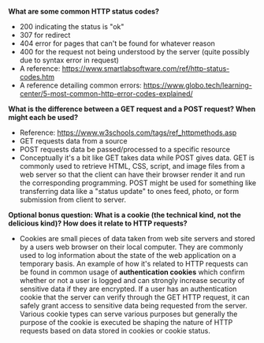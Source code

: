 **What are some common HTTP status codes?**
- 200 indicating the status is "ok"
- 307 for redirect
- 404 error for pages that can't be found for whatever reason
- 400 for the request not being understood by the server (quite possibly due to syntax error in request)
- A reference: https://www.smartlabsoftware.com/ref/http-status-codes.htm
- A reference detailing common errors: https://www.globo.tech/learning-center/5-most-common-http-error-codes-explained/

**What is the difference between a GET request and a POST request? When might each be used?**
- Reference: https://www.w3schools.com/tags/ref_httpmethods.asp
- GET requests data from a source
- POST requests data be passed/processed to a specific resource
- Conceptually it's a bit like GET takes data while POST gives data.  GET is commonly used to retrieve HTML, CSS, script, and image files from a web server so that the client can have their browser render it and run the corresponding programming.  POST might be used for something like transferring data like a "status update" to ones feed, photo, or form submission from client to server.


**Optional bonus question: What is a cookie (the technical kind, not the delicious kind)? How does it relate to HTTP requests?**
- Cookies are small pieces of data taken from web site servers and stored by a users web browser on their local computer.  They are commonly used to log information about the state of the web application on a temporary basis.  An example of how it's related to HTTP requests can be found in common usage of **authentication cookies** which confirm whether or not a user is logged and can strongly increase security of sensitive data if they are encrypted.  If a user has an authentication cookie that the server can verify through the GET HTTP request, it can safely grant access to sensitive data being requested from the server.  Various cookie types can serve various purposes but generally the purpose of the cookie is executed be shaping the nature of HTTP requests based on data stored in cookies or cookie status.
